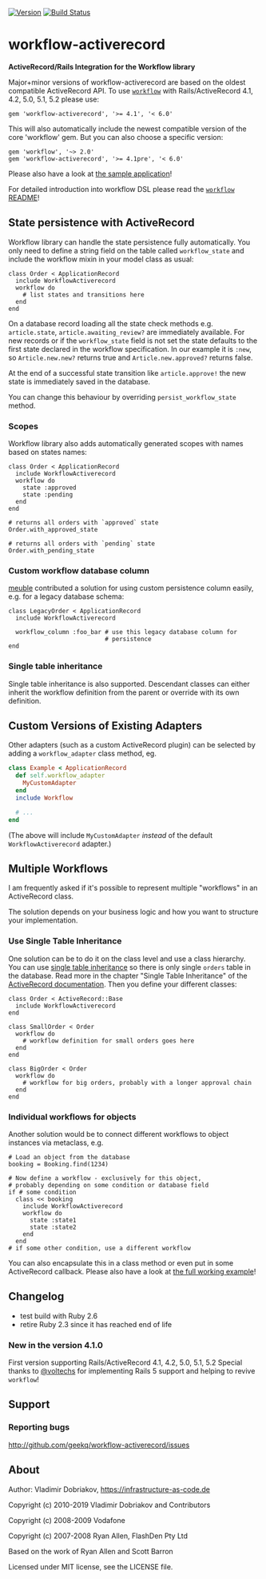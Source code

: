 [![Version
](https://img.shields.io/gem/v/workflow-activerecord.svg?maxAge=2592000)](https://rubygems.org/gems/workflow-activerecord)
[![Build Status
](https://travis-ci.org/geekq/workflow-activerecord.svg)](https://travis-ci.org/geekq/workflow-activerecord)
<!-- TODO find out how to add this repository without giving cloudclimate write access to the repo
[![Code Climate
](https://codeclimate.com/github/geekq/workflow-activerecord/badges/gpa.svg)](https://codeclimate.com/github/geekq/workflow-activerecord)
[![Test
Coverage](https://codeclimate.com/github/geekq/workflow-activerecord/badges/coverage.svg)](https://codeclimate.com/github/geekq/workflow-activerecord/coverage)
-->

# workflow-activerecord

**ActiveRecord/Rails Integration for the Workflow library**

Major+minor versions of workflow-activerecord are based on the oldest
compatible ActiveRecord API. To use [`workflow`][workflow] with
Rails/ActiveRecord 4.1, 4.2, 5.0, 5.1, 5.2 please use:

    gem 'workflow-activerecord', '>= 4.1', '< 6.0'

This will also automatically include the newest compatible version of
the core 'workflow' gem. But you can also choose a specific version:

    gem 'workflow', '~> 2.0'
    gem 'workflow-activerecord', '>= 4.1pre', '< 6.0'

Please also have a look at [the sample application][]!

For detailed introduction into workflow DSL please read the
[`workflow` README][workflow]!

[workflow]: https://github.com/geekq/workflow
[the sample application]: https://github.com/geekq/workflow-rails-sample


State persistence with ActiveRecord
-----------------------------------

Workflow library can handle the state persistence fully automatically. You
only need to define a string field on the table called `workflow_state`
and include the workflow mixin in your model class as usual:

    class Order < ApplicationRecord
      include WorkflowActiverecord
      workflow do
        # list states and transitions here
      end
    end

On a database record loading all the state check methods e.g.
`article.state`, `article.awaiting_review?` are immediately available.
For new records or if the `workflow_state` field is not set the state
defaults to the first state declared in the workflow specification. In
our example it is `:new`, so `Article.new.new?` returns true and
`Article.new.approved?` returns false.

At the end of a successful state transition like `article.approve!` the
new state is immediately saved in the database.

You can change this behaviour by overriding `persist_workflow_state`
method.

### Scopes

Workflow library also adds automatically generated scopes with names based on
states names:

    class Order < ApplicationRecord
      include WorkflowActiverecord
      workflow do
        state :approved
        state :pending
      end
    end

    # returns all orders with `approved` state
    Order.with_approved_state

    # returns all orders with `pending` state
    Order.with_pending_state


### Custom workflow database column

[meuble](http://imeuble.info/) contributed a solution for using
custom persistence column easily, e.g. for a legacy database schema:

    class LegacyOrder < ApplicationRecord
      include WorkflowActiverecord

      workflow_column :foo_bar # use this legacy database column for
                               # persistence
    end



### Single table inheritance

Single table inheritance is also supported. Descendant classes can either
inherit the workflow definition from the parent or override with its own
definition.


Custom Versions of Existing Adapters
------------------------------------

Other adapters (such as a custom ActiveRecord plugin) can be selected by adding a `workflow_adapter` class method, eg.

```ruby
class Example < ApplicationRecord
  def self.workflow_adapter
    MyCustomAdapter
  end
  include Workflow

  # ...
end
```

(The above will include `MyCustomAdapter` *instead* of the default
`WorkflowActiverecord` adapter.)


Multiple Workflows
------------------

I am frequently asked if it's possible to represent multiple "workflows"
in an ActiveRecord class.

The solution depends on your business logic and how you want to
structure your implementation.

### Use Single Table Inheritance

One solution can be to do it on the class level and use a class
hierarchy. You can use [single table inheritance][STI] so there is only
single `orders` table in the database. Read more in the chapter "Single
Table Inheritance" of the [ActiveRecord documentation][ActiveRecord].
Then you define your different classes:

    class Order < ActiveRecord::Base
      include WorkflowActiverecord
    end

    class SmallOrder < Order
      workflow do
        # workflow definition for small orders goes here
      end
    end

    class BigOrder < Order
      workflow do
        # workflow for big orders, probably with a longer approval chain
      end
    end


### Individual workflows for objects

Another solution would be to connect different workflows to object
instances via metaclass, e.g.

    # Load an object from the database
    booking = Booking.find(1234)

    # Now define a workflow - exclusively for this object,
    # probably depending on some condition or database field
    if # some condition
      class << booking
        include WorkflowActiverecord
        workflow do
          state :state1
          state :state2
        end
      end
    # if some other condition, use a different workflow

You can also encapsulate this in a class method or even put in some
ActiveRecord callback. Please also have a look at [the full working
example][multiple_workflow_test]!

[STI]: http://www.martinfowler.com/eaaCatalog/singleTableInheritance.html
[ActiveRecord]: http://api.rubyonrails.org/classes/ActiveRecord/Base.html
[multiple_workflow_test]: https://github.com/geekq/workflow-activerecord/blob/develop/test/multiple_workflows_test.rb


Changelog
---------

* test build with Ruby 2.6
* retire Ruby 2.3 since it has reached end of life

### New in the version 4.1.0

First version supporting Rails/ActiveRecord 4.1, 4.2, 5.0, 5.1, 5.2
Special thanks to [@voltechs][] for implementing Rails 5 support
and helping to revive `workflow`!

[@voltechs]: https://github.com/voltechs

Support
-------

### Reporting bugs

<http://github.com/geekq/workflow-activerecord/issues>


About
-----

Author: Vladimir Dobriakov, <https://infrastructure-as-code.de>

Copyright (c) 2010-2019 Vladimir Dobriakov and Contributors

Copyright (c) 2008-2009 Vodafone

Copyright (c) 2007-2008 Ryan Allen, FlashDen Pty Ltd

Based on the work of Ryan Allen and Scott Barron

Licensed under MIT license, see the LICENSE file.
